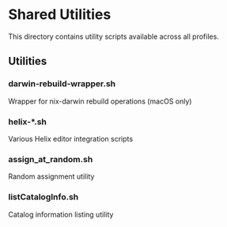 # Shared Utilities

This directory contains utility scripts available across all profiles.

## Utilities

### darwin-rebuild-wrapper.sh
Wrapper for nix-darwin rebuild operations (macOS only)

### helix-*.sh
Various Helix editor integration scripts

### assign_at_random.sh
Random assignment utility

### listCatalogInfo.sh
Catalog information listing utility
